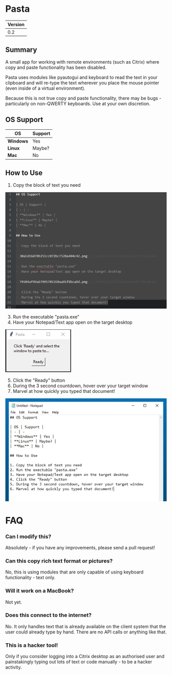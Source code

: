 # Pasta

| Version |
| - |
| 0.2 |

## Summary

A small app for working with remote environments (such as Citrix) where copy and paste functionality has been disabled.

Pasta uses modules like pyautogui and keyboard to read the text in your clipboard and will re-type the text wherever you place the mouse pointer (even inside of a virtual environment).

Because this is not true copy and paste functionality, there may be bugs - particularly on non-QWERTY keyboards. Use at your own discretion.

## OS Support

| OS | Support |
| - | -
| **Windows** | Yes |
| **Linux** | Maybe? |
| **Mac** | No |

## How to Use

1. Copy the block of text you need

![Copy Text](4c91b4ec95d542dab9234bc67db414c7.png?raw=true)

3. Run the executable "pasta.exe"
4. Have your Notepad/Text app open on the target desktop

![Ready to Paste](2bf244f3161541a1a0a0949e5f0a0b18.png?raw=true)

5. Click the "Ready" button
6. During the 3 second countdown, hover over your target window
7. Marvel at how quickly you typed that document!

![Marvel](f1956e3209c5413ba13db32ccc0581f4.png?raw=true)

# FAQ

### Can I modify this?

Absolutely - if you have any improvements, please send a pull request!

### Can this copy rich text format or pictures?

No, this is using modules that are only capable of using keyboard functionality - text only.

### Will it work on a MacBook?

Not yet.

### Does this connect to the internet?

No. It only handles text that is already available on the client system that the user could already type by hand. There are no API calls or anything like that.

### This is a hacker tool!

Only if you consider logging into a Citrix desktop as an authorised user and painstakingly typing out lots of text or code manually - to be a hacker activity.
